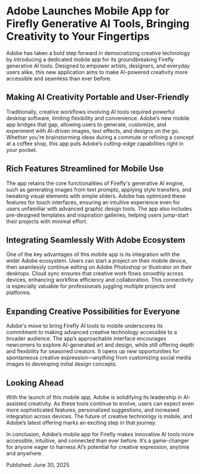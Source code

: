 # Adobe Launches Mobile App for Firefly Generative AI Tools, Bringing Creativity to Your Fingertips

Adobe has taken a bold step forward in democratizing creative technology by introducing a dedicated mobile app for its groundbreaking Firefly generative AI tools. Designed to empower artists, designers, and everyday users alike, this new application aims to make AI-powered creativity more accessible and seamless than ever before.

## Making AI Creativity Portable and User-Friendly

Traditionally, creative workflows involving AI tools required powerful desktop software, limiting flexibility and convenience. Adobe’s new mobile app bridges that gap, allowing users to generate, customize, and experiment with AI-driven images, text effects, and designs on the go. Whether you're brainstorming ideas during a commute or refining a concept at a coffee shop, this app puts Adobe’s cutting-edge capabilities right in your pocket.

## Rich Features Streamlined for Mobile Use

The app retains the core functionalities of Firefly's generative AI engine, such as generating images from text prompts, applying style transfers, and tweaking visual elements with simple sliders. Adobe has optimized these features for touch interfaces, ensuring an intuitive experience even for users unfamiliar with advanced graphic design tools. The app also includes pre-designed templates and inspiration galleries, helping users jump-start their projects with minimal effort.

## Integrating Seamlessly With Adobe Ecosystem

One of the key advantages of this mobile app is its integration with the wider Adobe ecosystem. Users can start a project on their mobile device, then seamlessly continue editing on Adobe Photoshop or Illustrator on their desktops. Cloud sync ensures that creative work flows smoothly across devices, enhancing workflow efficiency and collaboration. This connectivity is especially valuable for professionals juggling multiple projects and platforms.

## Expanding Creative Possibilities for Everyone

Adobe's move to bring Firefly AI tools to mobile underscores its commitment to making advanced creative technology accessible to a broader audience. The app’s approachable interface encourages newcomers to explore AI-generated art and design, while still offering depth and flexibility for seasoned creators. It opens up new opportunities for spontaneous creative expression—anything from customizing social media images to developing initial design concepts.

## Looking Ahead

With the launch of this mobile app, Adobe is solidifying its leadership in AI-assisted creativity. As these tools continue to evolve, users can expect even more sophisticated features, personalized suggestions, and increased integration across devices. The future of creative technology is mobile, and Adobe’s latest offering marks an exciting step in that journey.

In conclusion, Adobe’s mobile app for Firefly makes innovative AI tools more accessible, intuitive, and connected than ever before. It’s a game-changer for anyone eager to harness AI’s potential for creative expression, anytime and anywhere.

Published: June 30, 2025
